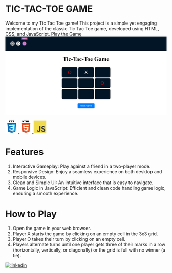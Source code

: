 # TIC-TAC-TOE GAME
 Welcome to my Tic Tac Toe game! This project is a simple yet engaging implementation of the classic Tic Tac Toe game, developed using HTML, CSS, and JavaScript.
[Play the Game](https://your-website-link.com)
 ![Demo Image](demo.png)

<p align="left"> 
  <a href="https://www.w3schools.com/css/" target="_blank" rel="noreferrer"> 
    <img src="https://raw.githubusercontent.com/devicons/devicon/master/icons/css3/css3-original-wordmark.svg" alt="css3" width="40" height="40"/> 
  </a> 
  <a href="https://www.w3.org/html/" target="_blank" rel="noreferrer"> 
    <img src="https://raw.githubusercontent.com/devicons/devicon/master/icons/html5/html5-original-wordmark.svg" alt="html5" width="40" height="40"/> 
  </a> 
  <a href="https://www.javascript.com/" target="_blank" rel="noreferrer"> 
    <img src="https://raw.githubusercontent.com/devicons/devicon/master/icons/javascript/javascript-original.svg" alt="javascript" width="40" height="40"/>
  </a>
</p>

# Features
1. Interactive Gameplay: Play against a friend in a two-player mode.
2. Responsive Design: Enjoy a seamless experience on both desktop and mobile devices.
3. Clean and Simple UI: An intuitive interface that is easy to navigate.
4. Game Logic in JavaScript: Efficient and clean code handling game logic, ensuring a smooth experience.
# How to Play
1. Open the game in your web browser.
2. Player X starts the game by clicking on an empty cell in the 3x3 grid.
3. Player O takes their turn by clicking on an empty cell.
4. Players alternate turns until one player gets three of their marks in a row (horizontally, vertically, or diagonally) or the grid is full with no winner (a tie).

[![linkedin](https://img.shields.io/badge/linkedin-0A66C2?style=for-the-badge&logo=linkedin&logoColor=white)](https://www.linkedin.com/in/khizarqamar/)